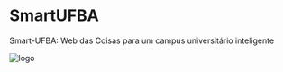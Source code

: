 # SmartUFBA
Smart-UFBA: Web das Coisas para um campus universitário inteligente

![logo](/images/logo.jpg?raw=true "Smart UFBA logo")
